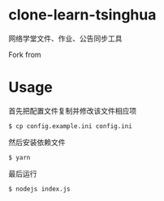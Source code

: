 # clone-learn-tsinghua

网络学堂文件、作业、公告同步工具

Fork from 

# Usage

首先把配置文件复制并修改该文件相应项

```
$ cp config.example.ini config.ini
```

然后安装依赖文件

```
$ yarn 
```

最后运行

```
$ nodejs index.js
```
